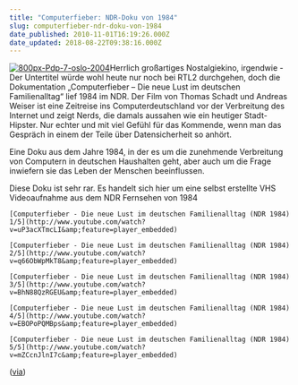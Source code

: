 ```yaml
---
title: "Computerfieber: NDR-Doku von 1984"
slug: computerfieber-ndr-doku-von-1984
date_published: 2010-11-01T16:19:26.000Z
date_updated: 2018-08-22T09:38:16.000Z
---
```


[![800px-Pdp-7-oslo-2004](//picdump.thafaker.de/2010/11/800px-Pdp-7-oslo-2004-150x150.jpg)](http://picdump.thafaker.de/2010/11/800px-Pdp-7-oslo-2004.jpeg)Herrlich großartiges Nostalgiekino, irgendwie - Der Untertitel würde wohl heute nur noch bei RTL2 durchgehen, doch die Dokumentation „Computerfieber – Die neue Lust im deutschen Familienalltag“ lief 1984 im NDR. Der Film von Thomas Schadt und Andreas Weiser ist eine Zeitreise ins Computerdeutschland vor der Verbreitung des Internet und zeigt Nerds, die damals aussahen wie ein heutiger Stadt-Hipster. Nur echter und mit viel Gefühl für das Kommende, wenn man das Gespräch in einem der Teile über Datensicherheit so anhört.

Eine Doku aus dem Jahre 1984, in der es um die zunehmende Verbreitung von Computern in deutschen Haushalten geht, aber auch um die Frage inwiefern sie das Leben der Menschen beeinflussen.

Diese Doku ist sehr rar. Es handelt sich hier um eine selbst erstellte VHS Videoaufnahme aus dem NDR Fernsehen von 1984

`[Computerfieber - Die neue Lust im deutschen Familienalltag (NDR 1984) 1/5](http://www.youtube.com/watch?v=uP3acXTmcLI&amp;feature=player_embedded)`

`[Computerfieber - Die neue Lust im deutschen Familienalltag (NDR 1984) 2/5](http://www.youtube.com/watch?v=q66ObWpMkT8&amp;feature=player_embedded)`

`[Computerfieber - Die neue Lust im deutschen Familienalltag (NDR 1984) 3/5](http://www.youtube.com/watch?v=BhN88QzRGEU&amp;feature=player_embedded)`

`[Computerfieber - Die neue Lust im deutschen Familienalltag (NDR 1984) 4/5](http://www.youtube.com/watch?v=EBOPoPQMBps&amp;feature=player_embedded)`

`[Computerfieber - Die neue Lust im deutschen Familienalltag (NDR 1984) 5/5](http://www.youtube.com/watch?v=mZCcnJlnI7c&amp;feature=player_embedded)`

([via](http://www.spreeblick.com/2010/11/01/computerfieber-ndr-doku-von-1984/))
